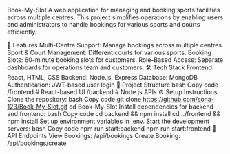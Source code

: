 Book-My-Slot
A web application for managing and booking sports facilities across multiple centres. This project simplifies operations by enabling users and administrators to handle bookings for various sports and courts efficiently.

🚀 Features
Multi-Centre Support: Manage bookings across multiple centres.
Sport & Court Management: Different courts for various sports.
Booking Slots: 60-minute booking slots for customers.
Role-Based Access: Separate dashboards for operations team and customers.
🛠️ Tech Stack
Frontend: React, HTML, CSS
Backend: Node.js, Express
Database: MongoDB
Authentication: JWT-based user login
📂 Project Structure
bash
Copy code
/frontend     # React-based UI
/backend      # Node.js APIs
⚙️ Setup Instructions
Clone the repository:
bash
Copy code
git clone https://github.com/sona-123/Book-My-Slot.git
cd Book-My-Slot
Install dependencies for backend and frontend:
bash
Copy code
cd backend && npm install
cd ../frontend && npm install
Set up environment variables in .env.
Start the development servers:
bash
Copy code
npm run start:backend
npm run start:frontend
🔑 API Endpoints
View Bookings: /api/bookings
Create Booking: /api/bookings/create
